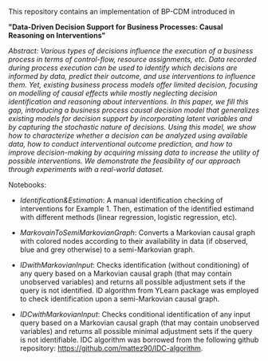 This repository contains an implementation of BP-CDM introduced in

**"Data-Driven Decision Support for Business
Processes: Causal Reasoning on Interventions"**


*Abstract:
Various types of decisions influence the execution of a business process in terms of control-flow, resource assignments, etc. Data recorded during process execution can be used to identify which decisions are informed by data, predict their outcome, and use interventions to influence them. Yet, existing business process models offer limited decision, focusing on modelling of causal effects while mostly neglecting decision identification and reasoning about interventions. In this paper, we fill this gap, introducing a business process causal decision model that generalizes existing models for decision support by incorporating latent variables and by capturing the stochastic nature of decisions. Using this model, we show how to characterize whether a decision can be analyzed using available data, how to conduct interventional outcome prediction, and how to improve decision-making by acquiring missing data to increase the utility of possible interventions. We demonstrate the feasibility of our approach through experiments with a real-world dataset.*


Notebooks:
- *Identification&Estimation*: A manual identification checking of interventions for Example 1. Then, estimation of the identified estimand with different methods (linear regression, logistic regression, etc).

- *MarkovainToSemiMarkovianGraph*: Converts a Markovian causal graph with colored nodes according to their availability in data (if observed, blue and grey otherwise) to a semi-Markovian graph.

- *IDwithMarkovianInput*: Checks identification (without conditioning) of any query based on a Markovian causal graph (that may contain unobserved variables) and returns all possible adjustment sets if the query is not identified. ID algorithm from YLearn package was employed to check identification upon a semi-Markovian causal graph.

- *IDCwithMarkovianInput*: Checks conditional identification of any input query based on a Markovian causal graph (that may contain unobserved variables) and returns all possible minimal adjustment sets if the query is not identifiable. IDC algorithm was borrowed from the following github repository: https://github.com/mattez90/IDC-algorithm.
